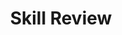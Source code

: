 ---
title: Skill Review

source:
- title: Common Core Basics
  subject: Social Studies
  chapter: 5
  toc_type: Lesson Review
  toc_number: 5.4
  pages: 202 - 207

questions:
  - excerpt: 1
    text: >
      (1) The Social Security System should be abolished because it fails to meet t he needs of twenty-first century Americans. (2) The Social Security System was created in 1935, during the Great Depression. (3) In the 1960s, Medicare, the health insurance program for retired workers. was created. (4) Today the combined Social Security tax and Medicare tax takes more than 7 percent from most workers' wages each payday. (5) Employers must match this amount and send the money to the government. (6) The present Social Security tax and Medicare tax are unfair and unnecessary. (7) People should be able to save money for their own retirement and not rely on government programs.
  - number: 1
    text: >
      In the passage, identify the statements that are facts and the statements that are opinions.
    choice:
      - option: blank
    answer:
      - text: 
  - excerpt: 2
    text: >
      (1) A stock market provides a way for investors to buy or sell stocks of a corporation. (2) On the basis of the number of stocks bought and sold, the NASDAQ Stock Market is the largest stock market in the world. (3) The NASDAQ Stock Market is made up of a complex network of investors and investment companies that are linked by computers. (4) The New York Stock Exchange (NYSE) is the second-largest stock market. (5) The way stocks are traded at the NYSE is old-fashioned, so it should close its doors. (6) Companies currently listed on the NYSE should switch to the more modern NASDAQ Stock Market. (7) In addition, the US government should extend FDIC insurance protection to investors to guarantee that investors don't lose money on their stocks.
  - number: 2
    text: >
      In the passage, identify the statements that are facts and the statements that are opinions.
    choice:
      - option: blank
    answer:
      - option: 
        text: 
  - excerpt: 3, 4, 5
    text: >
      Read the statements below. If the facts in the statement are adequate to prove the author's point, choose "A" for adequate. If the facts are not adequate. choose "NA" for not adequate.
  - number: 3
    text: >
      Last month Joe lost his job at the local auto manufacturing plant. Two months earlier Jane lost her teaching job due to budget cuts in her school district. This shows the economy is in a recession.
    choice:
      - option: A
        text: adequate
      - option: NA
        text: not adequate
    answer:
      - option: 
        text: 
  - number: 4
    text: >
      The FDIC insures bank deposits up to $250,000 and supervises the business practices of banks across the country. Because of these reforms, bank failures today are impossible.
    choice:
      - option: A
        text: adequate
      - option: NA
        text: not adequate
    answer:
      - option: 
        text: 
  - number: 5
    text: >
      Social Security payments are linked to the cost of living, so payments to recipients change each year. The number of Social Security recipients will grow by millions in the coming years. As a result. the federal government will have to spend more money on Social Security benefits in the future.
    choice:
      - option: A
        text: adequate
      - option: NA
        text: not adequate
    answer:
      - option: 
        text: 
        
layout: cc_review
---